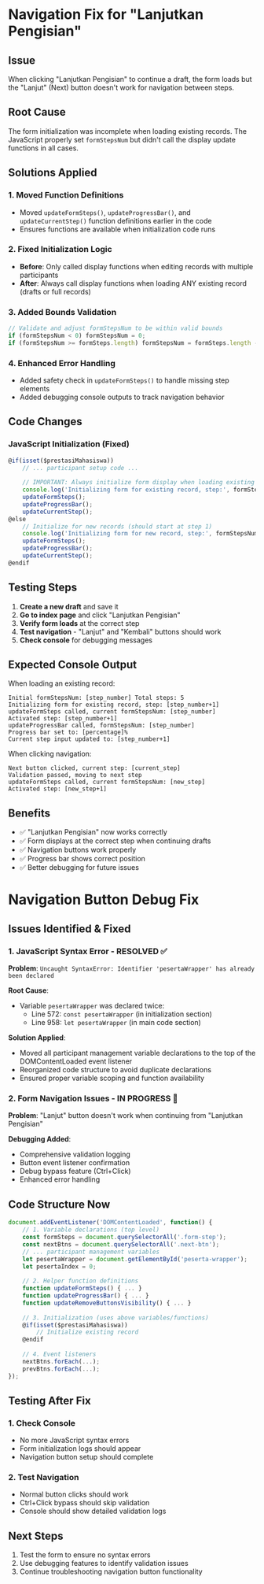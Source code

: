 # Navigation Fix for "Lanjutkan Pengisian"

## Issue
When clicking "Lanjutkan Pengisian" to continue a draft, the form loads but the "Lanjut" (Next) button doesn't work for navigation between steps.

## Root Cause
The form initialization was incomplete when loading existing records. The JavaScript properly set `formStepsNum` but didn't call the display update functions in all cases.

## Solutions Applied

### 1. Moved Function Definitions
- Moved `updateFormSteps()`, `updateProgressBar()`, and `updateCurrentStep()` function definitions earlier in the code
- Ensures functions are available when initialization code runs

### 2. Fixed Initialization Logic
- **Before**: Only called display functions when editing records with multiple participants
- **After**: Always call display functions when loading ANY existing record (drafts or full records)

### 3. Added Bounds Validation
```javascript
// Validate and adjust formStepsNum to be within valid bounds
if (formStepsNum < 0) formStepsNum = 0;
if (formStepsNum >= formSteps.length) formStepsNum = formSteps.length - 1;
```

### 4. Enhanced Error Handling
- Added safety check in `updateFormSteps()` to handle missing step elements
- Added debugging console outputs to track navigation behavior

## Code Changes

### JavaScript Initialization (Fixed)
```javascript
@if(isset($prestasiMahasiswa))
    // ... participant setup code ...
    
    // IMPORTANT: Always initialize form display when loading existing data
    console.log('Initializing form for existing record, step:', formStepsNum + 1);
    updateFormSteps();
    updateProgressBar();
    updateCurrentStep();
@else
    // Initialize for new records (should start at step 1)
    console.log('Initializing form for new record, step:', formStepsNum + 1);
    updateFormSteps();
    updateProgressBar();
    updateCurrentStep();
@endif
```

## Testing Steps

1. **Create a new draft** and save it
2. **Go to index page** and click "Lanjutkan Pengisian"
3. **Verify form loads** at the correct step
4. **Test navigation** - "Lanjut" and "Kembali" buttons should work
5. **Check console** for debugging messages

## Expected Console Output

When loading an existing record:
```
Initial formStepsNum: [step_number] Total steps: 5
Initializing form for existing record, step: [step_number+1]
updateFormSteps called, current formStepsNum: [step_number]
Activated step: [step_number+1]
updateProgressBar called, formStepsNum: [step_number]
Progress bar set to: [percentage]%
Current step input updated to: [step_number+1]
```

When clicking navigation:
```
Next button clicked, current step: [current_step]
Validation passed, moving to next step
updateFormSteps called, current formStepsNum: [new_step]
Activated step: [new_step+1]
```

## Benefits

- ✅ "Lanjutkan Pengisian" now works correctly
- ✅ Form displays at the correct step when continuing drafts
- ✅ Navigation buttons work properly
- ✅ Progress bar shows correct position
- ✅ Better debugging for future issues 

# Navigation Button Debug Fix

## Issues Identified & Fixed

### 1. JavaScript Syntax Error - RESOLVED ✅
**Problem**: `Uncaught SyntaxError: Identifier 'pesertaWrapper' has already been declared`

**Root Cause**: 
- Variable `pesertaWrapper` was declared twice:
  - Line 572: `const pesertaWrapper` (in initialization section)
  - Line 958: `let pesertaWrapper` (in main code section)

**Solution Applied**:
- Moved all participant management variable declarations to the top of the DOMContentLoaded event listener
- Reorganized code structure to avoid duplicate declarations
- Ensured proper variable scoping and function availability

### 2. Form Navigation Issues - IN PROGRESS 🔄
**Problem**: "Lanjut" button doesn't work when continuing from "Lanjutkan Pengisian"

**Debugging Added**:
- Comprehensive validation logging
- Button event listener confirmation
- Debug bypass feature (Ctrl+Click)
- Enhanced error handling

## Code Structure Now
```javascript
document.addEventListener('DOMContentLoaded', function() {
    // 1. Variable declarations (top level)
    const formSteps = document.querySelectorAll('.form-step');
    const nextBtns = document.querySelectorAll('.next-btn');
    // ... participant management variables
    let pesertaWrapper = document.getElementById('peserta-wrapper');
    let pesertaIndex = 0;
    
    // 2. Helper function definitions
    function updateFormSteps() { ... }
    function updateProgressBar() { ... }
    function updateRemoveButtonsVisibility() { ... }
    
    // 3. Initialization (uses above variables/functions)
    @if(isset($prestasiMahasiswa))
        // Initialize existing record
    @endif
    
    // 4. Event listeners
    nextBtns.forEach(...);
    prevBtns.forEach(...);
});
```

## Testing After Fix

### 1. Check Console
- No more JavaScript syntax errors
- Form initialization logs should appear
- Navigation button setup should complete

### 2. Test Navigation
- Normal button clicks should work
- Ctrl+Click bypass should skip validation
- Console should show detailed validation logs

## Next Steps
1. Test the form to ensure no syntax errors
2. Use debugging features to identify validation issues
3. Continue troubleshooting navigation button functionality 